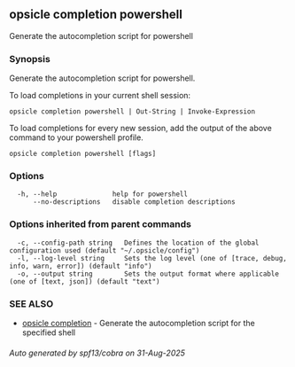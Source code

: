 ## opsicle completion powershell

Generate the autocompletion script for powershell

### Synopsis

Generate the autocompletion script for powershell.

To load completions in your current shell session:

	opsicle completion powershell | Out-String | Invoke-Expression

To load completions for every new session, add the output of the above command
to your powershell profile.


```
opsicle completion powershell [flags]
```

### Options

```
  -h, --help              help for powershell
      --no-descriptions   disable completion descriptions
```

### Options inherited from parent commands

```
  -c, --config-path string   Defines the location of the global configuration used (default "~/.opsicle/config")
  -l, --log-level string     Sets the log level (one of [trace, debug, info, warn, error]) (default "info")
  -o, --output string        Sets the output format where applicable (one of [text, json]) (default "text")
```

### SEE ALSO

* [opsicle completion](cli/opsicle_completion.md)	 - Generate the autocompletion script for the specified shell

###### Auto generated by spf13/cobra on 31-Aug-2025
